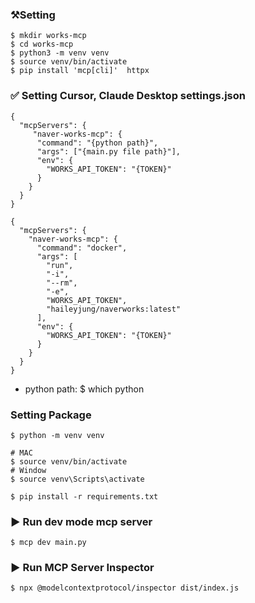 ### ⚒️Setting
~~~
$ mkdir works-mcp
$ cd works-mcp
$ python3 -m venv venv   
$ source venv/bin/activate
$ pip install 'mcp[cli]'  httpx
~~~

### ✅ Setting Cursor, Claude Desktop settings.json
~~~
{
  "mcpServers": {
     "naver-works-mcp": {
      "command": "{python path}",
      "args": ["{main.py file path}"],
      "env": {
        "WORKS_API_TOKEN": "{TOKEN}"
      }
    }
  }
}
~~~

~~~
{
  "mcpServers": {
    "naver-works-mcp": {
      "command": "docker",
      "args": [
        "run",
        "-i",
        "--rm",
        "-e",
        "WORKS_API_TOKEN",
        "haileyjung/naverworks:latest"
      ],
      "env": {
        "WORKS_API_TOKEN": "{TOKEN}"
      }
    }
  }
}
~~~

- python path: $ which python

### Setting Package
~~~
$ python -m venv venv

# MAC
$ source venv/bin/activate  
# Window 
$ source venv\Scripts\activate

$ pip install -r requirements.txt
~~~


### ▶️ Run dev mode mcp server
~~~
$ mcp dev main.py
~~~

### ▶️ Run MCP Server Inspector
~~~
$ npx @modelcontextprotocol/inspector dist/index.js
~~~


